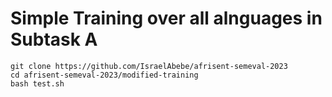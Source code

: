 # Simple Training over all alnguages in Subtask A




```
git clone https://github.com/IsraelAbebe/afrisent-semeval-2023
cd afrisent-semeval-2023/modified-training
bash test.sh
```
